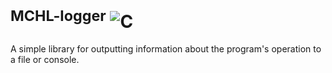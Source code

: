 # <sup>MCHL-logger</sup> ![C](https://img.shields.io/badge/c-%2300599C.svg?style=for-the-badge&logo=c&logoColor=white)
A simple library for outputting information about the program's operation to a file or console.
